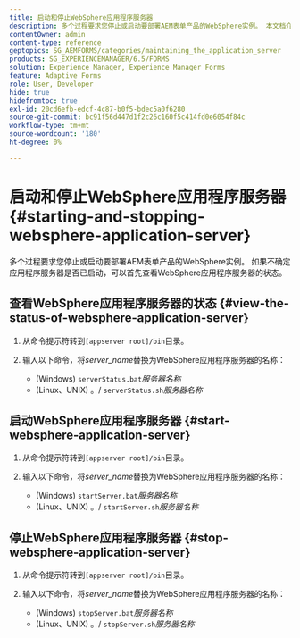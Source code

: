 ```yaml
---
title: 启动和停止WebSphere应用程序服务器
description: 多个过程要求您停止或启动要部署AEM表单产品的WebSphere实例。 本文档介绍如何启动和停止WebSphere应用程序服务器。
contentOwner: admin
content-type: reference
geptopics: SG_AEMFORMS/categories/maintaining_the_application_server
products: SG_EXPERIENCEMANAGER/6.5/FORMS
solution: Experience Manager, Experience Manager Forms
feature: Adaptive Forms
role: User, Developer
hide: true
hidefromtoc: true
exl-id: 20cd6efb-edcf-4c87-b0f5-bdec5a0f6280
source-git-commit: bc91f56d447d1f2c26c160f5c414fd0e6054f84c
workflow-type: tm+mt
source-wordcount: '180'
ht-degree: 0%

---
```


# 启动和停止WebSphere应用程序服务器 {#starting-and-stopping-websphere-application-server}

多个过程要求您停止或启动要部署AEM表单产品的WebSphere实例。 如果不确定应用程序服务器是否已启动，可以首先查看WebSphere应用程序服务器的状态。

## 查看WebSphere应用程序服务器的状态 {#view-the-status-of-websphere-application-server}

1. 从命令提示符转到`[appserver root]/bin`目录。
1. 输入以下命令，将&#x200B;*server_name*&#x200B;替换为WebSphere应用程序服务器的名称：

   * (Windows) `serverStatus.bat`*服务器名称*
   * (Linux、UNIX) 。/ `serverStatus.sh`*服务器名称*

## 启动WebSphere应用程序服务器 {#start-websphere-application-server}

1. 从命令提示符转到`[appserver root]/bin`目录。
1. 输入以下命令，将&#x200B;*server_name*&#x200B;替换为WebSphere应用程序服务器的名称：

   * (Windows) `startServer.bat`*服务器名称*
   * (Linux、UNIX) 。/ `startServer.sh`*服务器名称*

## 停止WebSphere应用程序服务器 {#stop-websphere-application-server}

1. 从命令提示符转到`[appserver root]/bin`目录。
1. 输入以下命令，将&#x200B;*server_name*&#x200B;替换为WebSphere应用程序服务器的名称：

   * (Windows) `stopServer.bat`*服务器名称*
   * (Linux、UNIX) 。/ `stopServer.sh`*服务器名称*
